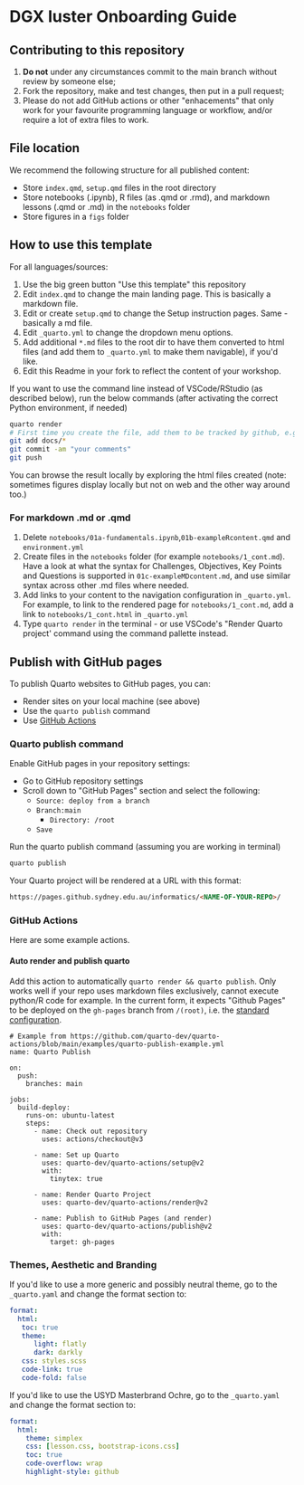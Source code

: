 # DGX luster Onboarding Guide
## Contributing to this repository

1. **Do not** under any circumstances commit to the main branch without review by someone else;
2. Fork the repository, make and test changes, then put in a pull request;
3. Please do not add GitHub actions or other "enhacements" that only work for your favourite programming language or workflow, and/or require a lot of extra files to work.

## File location

We recommend the following structure for all published content:

- Store `index.qmd`, `setup.qmd` files in the root directory
- Store notebooks (.ipynb), R files (as .qmd or .rmd), and markdown lessons (.qmd or .md) in the `notebooks` folder
- Store figures in a `figs` folder

## How to use this template

For all languages/sources:

1. Use the big green button "Use this template" this repository
2. Edit `index.qmd` to change the main landing page. This is basically a markdown file.
3. Edit or create `setup.qmd` to change the Setup instruction pages. Same - basically a md file.
4. Edit `_quarto.yml` to change the dropdown menu options.
5. Add additional `*.md` files to the root dir to have them converted to html files (and add them to `_quarto.yml` to make them navigable), if you'd like.
6. Edit this Readme in your fork to reflect the content of your workshop.

If you want to use the command line instead of VSCode/RStudio (as described below), run the below commands (after activating the correct Python environment, if needed)

```bash
quarto render
# First time you create the file, add them to be tracked by github, e.g.
git add docs/*
git commit -am "your comments"
git push
```

You can browse the result locally by exploring the html files created (note: sometimes figures display locally but not on web and the other way around too.)
### For markdown .md or .qmd

1. Delete `notebooks/01a-fundamentals.ipynb`,`01b-exampleRcontent.qmd` and `environment.yml`
2. Create files in the `notebooks` folder (for example `notebooks/1_cont.md`). Have a look at what the syntax for Challenges, Objectives, Key Points and Questions is supported in `01c-exampleMDcontent.md`, and use similar syntax across other .md files where needed.
3. Add links to your content to the navigation configuration in `_quarto.yml`. For example, to link to the rendered page for `notebooks/1_cont.md`, add a link to `notebooks/1_cont.html` in `_quarto.yml`
4. Type `quarto render` in the terminal - or use VSCode's "Render Quarto project' command using the command pallette instead.

## Publish with GitHub pages

To publish Quarto websites to GitHub pages, you can:
* Render sites on your local machine (see above)
* Use the `quarto publish` command
* Use [GitHub Actions](https://github.com/quarto-dev/quarto-actions)

### Quarto publish command

Enable GitHub pages in your repository settings:
* Go to GitHub repository settings
* Scroll down to "GitHub Pages" section and select the following:
    * `Source: deploy from a branch`
    * `Branch:main`
      * `Directory: /root`
    * `Save`

Run the quarto publish command (assuming you are working in terminal)
```bash
quarto publish
```

Your Quarto project will be rendered at a URL with this format:
```html
https://pages.github.sydney.edu.au/informatics/<NAME-OF-YOUR-REPO>/
```

### GitHub Actions

Here are some example actions.

#### Auto render and publish quarto
Add this action to automatically `quarto render && quarto publish`. Only works well if your repo uses markdown files exclusively, cannot execute python/R code for example. In the current form, it expects "Github Pages" to be deployed on the `gh-pages` branch from `/(root)`, i.e. the [standard configuration](https://github.com/Sydney-Informatics-Hub/training-template/settings/pages).

```
# Example from https://github.com/quarto-dev/quarto-actions/blob/main/examples/quarto-publish-example.yml
name: Quarto Publish

on:
  push:
    branches: main

jobs:
  build-deploy:
    runs-on: ubuntu-latest
    steps:
      - name: Check out repository
        uses: actions/checkout@v3

      - name: Set up Quarto
        uses: quarto-dev/quarto-actions/setup@v2
        with:
          tinytex: true

      - name: Render Quarto Project
        uses: quarto-dev/quarto-actions/render@v2

      - name: Publish to GitHub Pages (and render)
        uses: quarto-dev/quarto-actions/publish@v2
        with:
          target: gh-pages
```

### Themes, Aesthetic and Branding

If you'd like to use a more generic and possibly neutral theme, go to the `_quarto.yaml` and change the format section to:

```yaml
format:
  html:
   toc: true
   theme:
      light: flatly
      dark: darkly
   css: styles.scss
   code-link: true
   code-fold: false
```

If you'd like to use the USYD Masterbrand Ochre, go to the `_quarto.yaml` and change the format section to:

```yaml
format:
  html:
    theme: simplex
    css: [lesson.css, bootstrap-icons.css]
    toc: true
    code-overflow: wrap
    highlight-style: github
```
